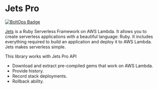 # Jets Pro

[![BoltOps Badge](https://img.boltops.com/boltops/badges/boltops-badge.png)](https://www.boltops.com)

[Jets](http://rubyonjets.com/) is a Ruby Serverless Framework on AWS Lambda.  It allows you to create serverless applications with a beautiful language: Ruby. It includes everything required to build an application and deploy it to AWS Lambda. Jets makes serverless simple.

This library works with Jets Pro API

* Download and extract pre-compiled gems that work on AWS Lambda.
* Provide history.
* Record stack deployments.
* Rollback ability.

